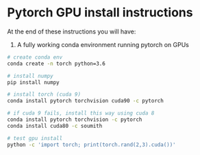 # Pytorch GPU install instructions    
At the end of these instructions you will have:   
1. A fully working conda environment running pytorch on GPUs

```bash
# create conda env
conda create -n torch python=3.6

# install numpy
pip install numpy

# install torch (cuda 9)
conda install pytorch torchvision cuda90 -c pytorch

# if cuda 9 fails, install this way using cuda 8 
conda install pytorch torchvision -c pytorch
conda install cuda80 -c soumith

# test gpu install
python -c 'import torch; print(torch.rand(2,3).cuda())'
```
